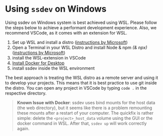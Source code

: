 # Using `ssdev` on Windows

Using ssdev on Windows system is best achieved using WSL. Please follow the steps below
to achieve a performant development experience. Also, we recommend VSCode, as it comes
with an extension for WSL.

1. Set up WSL and install a distro ([instructions by Microsoft](https://learn.microsoft.com/de-de/windows/wsl/setup/environment#set-up-your-linux-username-and-password))
2. Open a Terminal in your WSL Distro and install Node & npm *(& npx)* ([instructions by Microsoft](https://learn.microsoft.com/de-de/windows/dev-environment/javascript/nodejs-on-wsl))
3. install the WSL-extension in VSCode
4. [Install Docker for Desktop](https://www.docker.com/products/docker-desktop)
5. install ssdev inside the WSL environment

The best approach is treating the WSL distro as a remote server and using it to develop your projects.
This means that it is best practice to use git inside the distro. You can open any project in VSCode 
by typing `code .` in the respective directory.

> **Known Issue with Docker**: ssdev uses bind mounts for the host data (the web directory), but it seems like there is a
> problem remounting these mounts after a restart of your computer. The quickfix is rather simple: delete the 
> `<project>_host_data` volume using the GUI or the docker command in WSL. After that, `ssdev up` will work correctly
> again.
